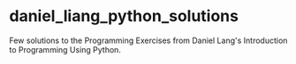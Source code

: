 # daniel_liang_python_solutions

Few solutions to the Programming Exercises from Daniel Lang's Introduction to Programming Using Python.
